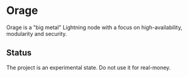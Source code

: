 Orage
=====

Orage is a "big metal" Lightning node with a focus on high-availability, modularity and security.

Status
------

The project is an experimental state. Do not use it for real-money.
